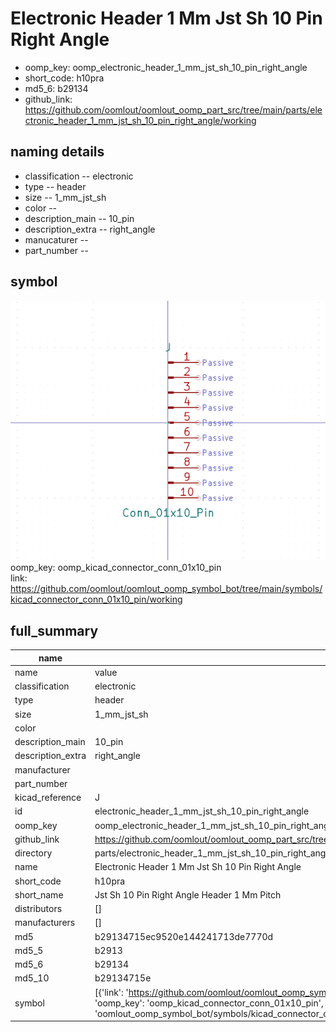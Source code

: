 # Electronic Header 1 Mm Jst Sh 10 Pin Right Angle

  
* oomp_key: oomp_electronic_header_1_mm_jst_sh_10_pin_right_angle 
* short_code: h10pra
* md5_6: b29134  
* github_link: https://github.com/oomlout/oomlout_oomp_part_src/tree/main/parts/electronic_header_1_mm_jst_sh_10_pin_right_angle/working  
## naming details
* classification -- electronic
* type -- header
* size -- 1_mm_jst_sh
* color -- 
* description_main -- 10_pin
* description_extra -- right_angle
* manucaturer -- 
* part_number -- 



## symbol

![](symbol/0/working/working_600.png)  
oomp_key: oomp_kicad_connector_conn_01x10_pin  
link: https://github.com/oomlout/oomlout_oomp_symbol_bot/tree/main/symbols/kicad_connector_conn_01x10_pin/working  


## full_summary
| name | value | 
| --- | --- | 
| name | value | 
| classification | electronic | 
| type | header | 
| size | 1_mm_jst_sh | 
| color |  | 
| description_main | 10_pin | 
| description_extra | right_angle | 
| manufacturer |  | 
| part_number |  | 
| kicad_reference | J | 
| id | electronic_header_1_mm_jst_sh_10_pin_right_angle | 
| oomp_key | oomp_electronic_header_1_mm_jst_sh_10_pin_right_angle | 
| github_link | https://github.com/oomlout/oomlout_oomp_part_src/tree/main/parts/electronic_header_1_mm_jst_sh_10_pin_right_angle/working | 
| directory | parts/electronic_header_1_mm_jst_sh_10_pin_right_angle | 
| name | Electronic Header 1 Mm Jst Sh 10 Pin Right Angle | 
| short_code | h10pra | 
| short_name | Jst Sh 10 Pin Right Angle Header 1 Mm Pitch | 
| distributors | [] | 
| manufacturers | [] | 
| md5 | b29134715ec9520e144241713de7770d | 
| md5_5 | b2913 | 
| md5_6 | b29134 | 
| md5_10 | b29134715e | 
| symbol | [{'link': 'https://github.com/oomlout/oomlout_oomp_symbol_bot/tree/main/symbols/kicad_connector_conn_01x10_pin', 'oomp_key': 'oomp_kicad_connector_conn_01x10_pin', 'directory': 'oomlout_oomp_symbol_bot/symbols/kicad_connector_conn_01x10_pin//working/working.kicad_sym'}] | 
